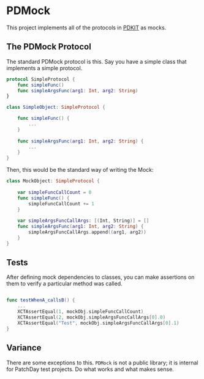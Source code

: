 # PDMock

This project implements all of the protocols in [PDKIT](../PDKit/README.md) as mocks.

## The PDMock Protocol

The standard PDMock protocol is this. Say you have a simple class that implements a simple protocol.

```swift 	
protocol SimpleProtocol {
	func simpleFunc()
	func simpleArgsFunc(arg1: Int, arg2: String)
}

class SimpleObject: SimpleProtocol {

	func simpleFunc() {
		...
	}
	
	func simpleArgsFunc(arg1: Int, arg2: String) {
		...
	}
}
```

Then, this would be the standard way of writing the Mock:

```swift
class MockObject: SimpleProtocol {
	
	var simpleFuncCallCount = 0
	func simpleFunc() {
		simpleFuncCallCount += 1
	}
	
	var simpleArgsFuncCallArgs: [(Int, String)] = []
	func simpleArgsFunc(arg1: Int, arg2: String) {
		simpleArgsFuncCallArgs.append((arg1, arg2))
	}
}
```

## Tests

After defining mock dependencies to classes, you can make assertions on them to verify a particular method was 
called.

```swift

func testWhenA_callsB() {
	...
	XCTAssertEqual(1, mockObj.simpleFuncCallCount)
	XCTAssertEqual(2, mockObj.simpleArgsFuncCallArgs[0].0)
	XCTAssertEqual("Test", mockObj.simpleArgsFuncCallArgs[0].1)
}
```

## Variance

There are some exceptions to this. `PDMock` is not a public library; it is internal for PatchDay test projects. Do 
what works and what makes sense.
